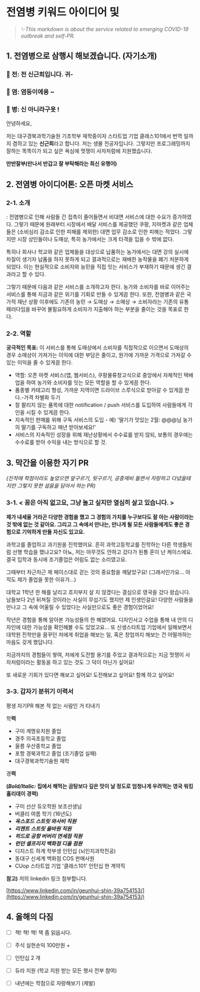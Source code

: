 # 전염병 키워드 아이디어 및 

> ✨*This markdown is about the service related to emerging COVID-19 outbreak and self-PR.*

## 1. 전염병으로 삼행시 해보겠습니다. (자기소개)

### 🦠 전: 전 신근희입니다. 귀-

### 🦠 염: 염둥이에용 ~

### 🦠 병: 신 아니라구욧 !

안녕하세요, 

저는 대구경북과학기술원 기초학부 재학중이자 스타트업 기업 클래스101에서 번역 일까지 겸하고 있는 **신근희**라고 합니다. 저는 생물 전공자입니다. 그렇지만 프로그래밍까지 잘하는 똑똑이가 되고 싶은 욕심에 멋쟁이 사자처럼에 지원했습니다. 

**만반잘부(만나서 반갑고 잘 부탁해라는 최신 유행어)**

## 2. 전염병 아이디어톤: 오픈 마켓 서비스

### 2-1. 소개

: 전염병으로 인해 사람들 간 접촉이 줄어들면서 비대면 서비스에 대한 수요가 증가하였다. 그렇기 때문에 원래부터 시장에서 배달 서비스를 제공했던 쿠팡, 지마켓과 같은 업체들은 (소비심리 감소로 인한 피해를 제외한) 대면 업무 감소로 인한 피해는 적었다. 그렇지만 시장 상인들이나 도매상, 특히 농가에서는 크게 타격을 입을 수 밖에 없다.

특히나 회사나 학교와 같은 업체들을 대상으로 납품하는 농가에서는 대면 강의 실시에 차질이 생기자 납품을 하지 못하게 되고 결과적으로는 재배한 농작물을 폐기 처분하게 되었다. 이는 현실적으로 소비자와 농민을 직접 잇는 서비스가 부재하기 때문에 생긴 결과라고 할 수 있다.

그렇기 때문에 다음과 같은 서비스를 소개하고자 한다.
농가와 소비자를 바로 이어주는 서비스를 통해 지금과 같은 위기를 기회로 만들 수 있게끔 한다. 또한, 전염병과 같은 국가적 재난 상황 이후에도 기존의 농민 → 도매상 → 소매상 → 소비자라는 기존의 유통 패러다임을 바꾸어 불필요하게 소비자가 지출해야 하는 부분을 줄이는 것을 목표로 한다. 

### 2-2. 역할

**궁극적인 목표:** 이 서비스를 통해 도매상에서 소비자를 직접적으로 이으면서 도매상의 경우 소매상이 가져가는 이익에 대한 부담은 줄이고, 원가에 가까운 가격으로 가져갈 수 있는 이익을 줄 수 있게끔 한다. 

- 역할: 오픈 마켓 서비스(앱, 웹서비스), 쿠팡물류창고식으로 중앙에서 자체적인 택배업을 하여 농가와 소비자를 잇는 모든 역할을 할 수 있게끔 한다.
- 품종별 카테고리 형성, 가까운 지역이면 드라이브 스루식으로 받아갈 수 있게끔 한다.-가격 차별화 두기
- 잘 팔리지 않는 품목에 대한 notification / push 서비스를 도입하여 사람들에게 각인을 시킬 수 있게끔 한다.
- 지속적인 판매를 위해 구독 서비스의 도입 - 예) '딸기가 맛있는 2월: @@@님 농가의 딸기를 구독하고 매년 받아보세요!'
- 서비스의 지속적인 성장을 위해 재난상황에서 수수료를 받지 않되, 보통의 경우에는 수수료를 받아 수익을 내는 방식으로 할 것.

## 3. 막간을 이용한 자기 PR

*(진작에 학점이라도 높았으면 앞구르기, 뒷구르기, 공중제비 돌면서 자랑하고 다녔을테지만 그렇지 못한 설움을 담아서 하는 PR)*

### 3-1. < 꿈은 아직 없고요, 그냥 놀고 싶지만 열심히 살고 있습니다. >

**제가 내세울 거라곤 다양한 경험을 했고 그 경험의 가치를 누구보다도 잘 아는 사람이라는 것 밖에 없는 것 같아요. 그리고 그 속에서 만나는, 만나게 될 모든 사람들에게도 좋은 경험으로 기억하게 만들 자신도 있고요.**

과학고를 졸업하고 과기원을 진학했어요. 흔히 과학고등학교를 진학하는 다른 학생들처럼 선행 학습을 했냐고요? 아뇨, 저는 아무것도 안하고 갔다가 된통 혼이 난 케이스에요. 결국 입학과 동시에 조기졸업은 어림도 없는 소리였고요.

그때부터 차근차근 제 페이스대로 걷는 것의 중요함을 깨달았구요! (그래서인가요... 아직도 제가 졸업을 못한 이유가...)

대학교 1학년 한 해를 날리고 흐지부지 살 지 않겠다는 결심으로 영국을 갔다 왔습니다. 남들보다 2년 뒤쳐질 것이라는 사실이 무섭기도 했지만 제 인생인걸요! 다양한 사람들을 만나고 그 속에 어울릴 수 있었다는 사실만으로도 좋은 경험이었어요!

작년은 경험을 통해 알아본 가능성들의 한 해였어요. 디자인사고 수업을 통해 내 안의 디자인에 대한 가능성을 확인해볼 수도 있었고요... 또 신생스타트업 기업에서 일해보면서 대학원 진학만을 꿈꾸던 저에게 취업을 해보는 일, 혹은 창업까지 해보는 건 어떨까하는 마음도 갖게 했답니다.

지금까지의 경험들이 쌓여, 저에게 도전할 용기를 주었고 결과적으로는 지금 멋쟁이 사자처럼이라는 활동을 하고 있는 것도 그 덕이 아닌가 싶어요! 

또 새로운 기회가 있다면 해보고 싶어요! 도전해보고 싶어요! 함께 하고 싶어요!

### 3-3. 갑자기 분위기 이력서

평생 자기PR 해본 적 없는 사람인 거 티내기


학**력**

- 구미 계명유치원 졸업
- 경주 의곡초등학교 졸업
- 울릉 우산중학교 졸업
- 포항 경북과학고 졸업 (조기졸업 실패)
- 대구경북과학기술원 재학

경**력**

**(*Bold/Italic:* 집에서 해먹는 곰탕보다 깊은 맛이 날 정도로 엄청나게 우려먹는 영국 워킹홀리데이 경력)**

- 구미 선산 듀오학원 보조선생님
- 버클리 여름 학기 (16년도)
- ***옥스포드 스트릿 와사비 직원***
- ***리젠트 스트릿 올바원 직원***
- ***히드로 공항 버버리 면세점 직원***
- ***런던 셀프리지 백화점 디올 점원***
- 디지스트 하계 학부생 인턴십 (뇌인지과학전공)
- 동대구 신세계 백화점 COS 판매사원
- CUop 스타트업 기업 '클래스101' 인턴십
현 계약직

 

**참고)** 저의 linkedin 링크 첨부합니다. 

[https://www.linkedin.com/in/geunhui-shin-39a754153/](https://www.linkedin.com/in/geunhui-shin-39a754153/)

## 4. 올해의 다짐

- [ ]  책! 책! 책! 책 좀 읽읍시다.
- [ ]  주식 실현손익 100만원 +
- [ ]  인턴십 2 개
- [ ]  듀라 지원 (학교 지원 받는 모든 행사 전부 참여)
- [ ]  내년에는 학점으로 자랑해보기 (제발)

